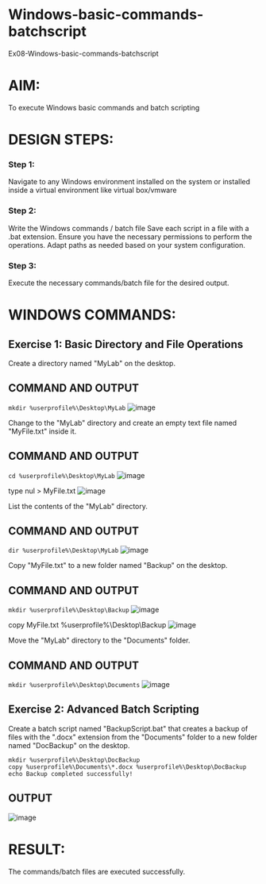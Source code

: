 # Windows-basic-commands-batchscript
Ex08-Windows-basic-commands-batchscript

# AIM:
To execute Windows basic commands and batch scripting

# DESIGN STEPS:

### Step 1:

Navigate to any Windows environment installed on the system or installed inside a virtual environment like virtual box/vmware 

### Step 2:

Write the Windows commands / batch file
Save each script in a file with a .bat extension.
Ensure you have the necessary permissions to perform the operations.
Adapt paths as needed based on your system configuration.
### Step 3:

Execute the necessary commands/batch file for the desired output. 




# WINDOWS COMMANDS:
## Exercise 1: Basic Directory and File Operations
Create a directory named "MyLab" on the desktop.


## COMMAND AND OUTPUT
```mkdir %userprofile%\Desktop\MyLab```
![image](https://github.com/user-attachments/assets/e9d97e3c-381a-4c17-970f-37be4345c963)


Change to the "MyLab" directory and create an empty text file named "MyFile.txt" inside it.


## COMMAND AND OUTPUT
```cd %userprofile%\Desktop\MyLab```
![image](https://github.com/user-attachments/assets/f95ac6d6-229c-44ef-a555-3a10d838acac)

type nul > MyFile.txt
![image](https://github.com/user-attachments/assets/96593a28-de66-4e27-a950-811859911b61)



List the contents of the "MyLab" directory.


## COMMAND AND OUTPUT
```dir %userprofile%\Desktop\MyLab```
![image](https://github.com/user-attachments/assets/7cc69887-2067-4814-bc51-1ab1056491c7)


Copy "MyFile.txt" to a new folder named "Backup" on the desktop.

## COMMAND AND OUTPUT
```mkdir %userprofile%\Desktop\Backup```
![image](https://github.com/user-attachments/assets/4ae106dc-3fcb-485f-b8f5-c54d30a60720)

copy MyFile.txt %userprofile%\Desktop\Backup
![image](https://github.com/user-attachments/assets/2fda686f-a7fa-4dcf-84c0-24e398b78765)



Move the "MyLab" directory to the "Documents" folder.


## COMMAND AND OUTPUT
```mkdir %userprofile%\Desktop\Documents```
![image](https://github.com/user-attachments/assets/3a644893-1312-4001-95c5-0ccfca3b3792)



## Exercise 2: Advanced Batch Scripting
Create a batch script named "BackupScript.bat" that creates a backup of files with the ".docx" extension from the "Documents" folder to a new folder named "DocBackup" on the desktop.

```@echo off
mkdir %userprofile%\Desktop\DocBackup
copy %userprofile%\Documents\*.docx %userprofile%\Desktop\DocBackup
echo Backup completed successfully!
```









## OUTPUT
![image](https://github.com/user-attachments/assets/2ce915e4-9d1f-42ff-b496-75d71838080e)






# RESULT:
The commands/batch files are executed successfully.

